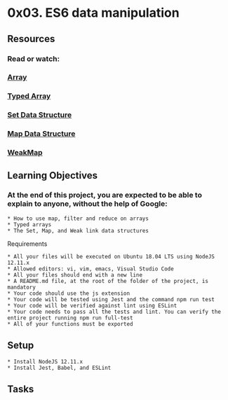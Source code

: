 # 0x03. ES6 data manipulation

## Resources
### Read or watch:
### [Array](https://intranet.alxswe.com/rltoken/bcXqK1IaIHtrZ45sv0RxsQ)
### [Typed Array](https://intranet.alxswe.com/rltoken/YZ5RtzAPTaWtF00MYbXuVw)
### [Set Data Structure](https://intranet.alxswe.com/rltoken/Ch8vq39y9QnlTMr8CymgEg)
### [Map Data Structure](https://intranet.alxswe.com/rltoken/W29MV3f8Ii4HmeJSALNIpw)
### [WeakMap](https://intranet.alxswe.com/rltoken/pSetFVFeIR660GPE0flPdg)

## Learning Objectives
### At the end of this project, you are expected to be able to explain to anyone, without the help of Google:
    * How to use map, filter and reduce on arrays
    * Typed arrays
    * The Set, Map, and Weak link data structures

Requirements

    * All your files will be executed on Ubuntu 18.04 LTS using NodeJS 12.11.x
    * Allowed editors: vi, vim, emacs, Visual Studio Code
    * All your files should end with a new line
    * A README.md file, at the root of the folder of the project, is mandatory
    * Your code should use the js extension
    * Your code will be tested using Jest and the command npm run test
    * Your code will be verified against lint using ESLint
    * Your code needs to pass all the tests and lint. You can verify the entire project running npm run full-test
    * All of your functions must be exported

## Setup
 	* Install NodeJS 12.11.x
 	* Install Jest, Babel, and ESLint

## Tasks

